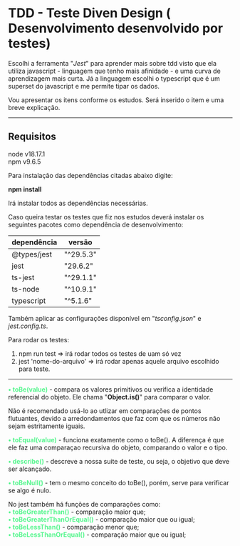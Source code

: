 
# TDD - Teste Diven Design ( Desenvolvimento desenvolvido por testes)

Escolhi a ferramenta "_*Jest*_" para aprender mais sobre tdd visto que ela utiliza javascript - linguagem que tenho mais afinidade - e uma curva de aprendizagem mais curta.
Já a linguagem escolhi o typescript que é um superset do javascript e me permite tipar os dados.

Vou apresentar os itens conforme os estudos. Será inserido o item e uma breve explicação.

---

## Requisitos

node v18.17.1<br>
npm v9.6.5

Para instalação das dependências citadas abaixo digite: 

**npm install**

Irá instalar todos as dependências necessárias.


Caso queira testar os testes que fiz nos estudos deverá instalar os seguintes pacotes como dependência de desenvolvimento:

dependência | versão
------------ | ------
@types/jest  | "^29.5.3"
jest         | "29.6.2"
ts-jest      | "^29.1.1"
ts-node      | "^10.9.1"
typescript   | "^5.1.6"

Também aplicar as configurações disponível em  "_tsconfig.json_" e _jest.config.ts_.

Para rodar os testes:


1. npm run test => irá rodar todos os testes de uam só vez
2. jest 'nome-do-arquivo' => irá rodar apenas aquele arquivo escolhido para teste.
---


<b style="color: #56F68E ">• toBe(value)</b> - compara os valores primitivos ou verifica a identidade referencial do objeto. Ele chama "__Object.is()__" para comparar o valor.

Não é recomendado usá-lo ao utlizar em comparações de pontos flutuantes, devido a arredondamentos que faz com que os números não sejam estritamente iguais.

<b style="color: #56F68E ">• toEqual(value)</b> - funciona exatamente como o toBe(). A diferença é que ele faz uma comparaçao recursiva do objeto, comparando o valor e o tipo.

<b style="color: #56F68E ">• describe()</b> - descreve a nossa suite de teste, ou seja, o objetivo que deve ser alcançado.

<b style="color: #56F68E ">• toBeNull()</b> - tem o mesmo conceito do toBe(), porém, serve para verificar se algo é nulo.


No jest também há funções de comparações como:<br>
  <b style="color: #56F68E ">• toBeGreaterThan()</b> - comparação maior que;<br>
  <b style="color: #56F68E ">• toBeGreaterThanOrEqual()</b> - comparação maior que ou igual;<br>
  <b style="color: #56F68E ">• toBeLessThan()</b> - comparação menor que;<br>
  <b style="color: #56F68E ">• toBeLessThanOrEqual()</b> - comparação maior que ou igual;

